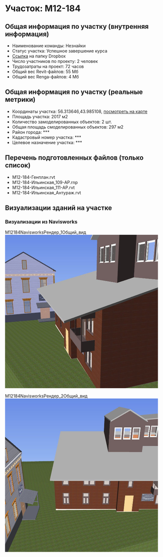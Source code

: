# Участок: M12-184
## Общая информация по участку (внутренняя информация)
+ Наименование команды: Незнайки
+ Статус участка: Успешное завершение курса
+ [Ссылка](https://www.dropbox.com/sh/wvvgv1nw1iqred9/AAAz39zCNzkQ1cwWoIKxaaeva/M12_184?dl=0) на папку Dropbox
+ Число участников по проекту: 2 человек
+ Трудозатраты на проект: 72 часов
+ Общий вес Revit-файлов: 55 Мб
+ Общий вес Renga-файлов: 4 Мб
## Общая информация по участку (реальные метрики)
+ Координаты участка: 56.313646,43.985108, [посмотреть на карте](yandex.ru/maps/47/nizhny-novgorod/?ll=56.313646%2C43.985108&z=19)
+ Площадь участка: 2017 м2
+ Количество замоделированных объектов: 2 шт.
+ Общая площадь смоделированных объектов: 297 м2
+ Район города: *** 
+ Кадастровый номер участка: *** 
+ Целевое назначение участка: *** 
## Перечень подготовленных файлов (только список)
+ M12-184-Генплан.rvt
+ M12-184-Ильинская_109-АР.rnp
+ M12-184-Ильинская_111-АР.rvt
+ M12-184-Ильинская_Антураж.rvt
## Визуализации зданий на участке
### Визуализации из Navisworks
M12184NavisworksРендер_1Общий_вид
![M12-184-Navisworks-Рендер_1-Общий_вид](/Images/M12_184/M12-184-Navisworks-Рендер_1-Общий_вид_Compressed.jpg)

M12184NavisworksРендер_2Общий_вид
![M12-184-Navisworks-Рендер_2-Общий_вид](/Images/M12_184/M12-184-Navisworks-Рендер_2-Общий_вид_Compressed.jpg)

